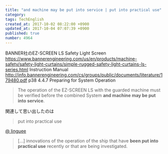 ```yaml
---
title: "and machine may be put into service | put into practical use"
category: 
tags: TechEnglish
created_at: 2017-10-02 08:22:00 +0900
updated_at: 2017-10-04 07:07:39 +0900
published: true
number: 4964
---
```


BANNER社のEZ-SCREEN LS Safety Light Screen
https://www.bannerengineering.com/us/en/products/machine-safety/safety-light-curtains/simple-rugged-safety-light-curtains-ls-series.html
Instruction Manual
http://info.bannerengineering.com/cs/groups/public/documents/literature/179480.pdf
p38
4.4.7 Preparing for System Operation

> The operation of the EZ-SCREEN LS with the guarded machine must be verified before the combined System **and machine may be put into service**. 

関連して思い出したのは
> put into practical use

[ @ linguee ](http://www.linguee.jp/%E8%8B%B1%E8%AA%9E-%E6%97%A5%E6%9C%AC%E8%AA%9E/%E7%BF%BB%E8%A8%B3/put+into+practical+use.html)
> [...] innovations of the operation of the ship that have **been put into practical use** recently or that are being investigated. 


